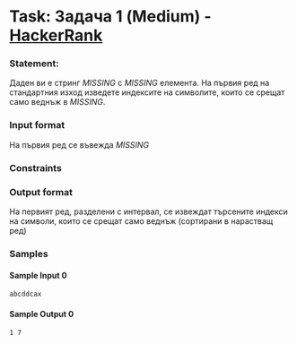 # Task: Задача 1 (Medium) - [HackerRank](<https://www.hackerrank.com/contests/test-1697304732/challenges/1-6-6>)


### Statement:

Даден ви е стринг $MISSING$ с $MISSING$ елемента. На първия ред на стандартния изход изведете индексите на символите, които се срещат само веднъж в $MISSING$.


### Input format

На първия ред се въвежда $MISSING$


### Constraints




### Output format

На первият ред, разделени с интервал, се извеждат търсените индекси на символи, които се срещат само веднъж (сортирани в нарастващ ред)


### Samples


#### Sample Input 0
```
abcddcax
```

#### Sample Output 0
```
1 7
```
